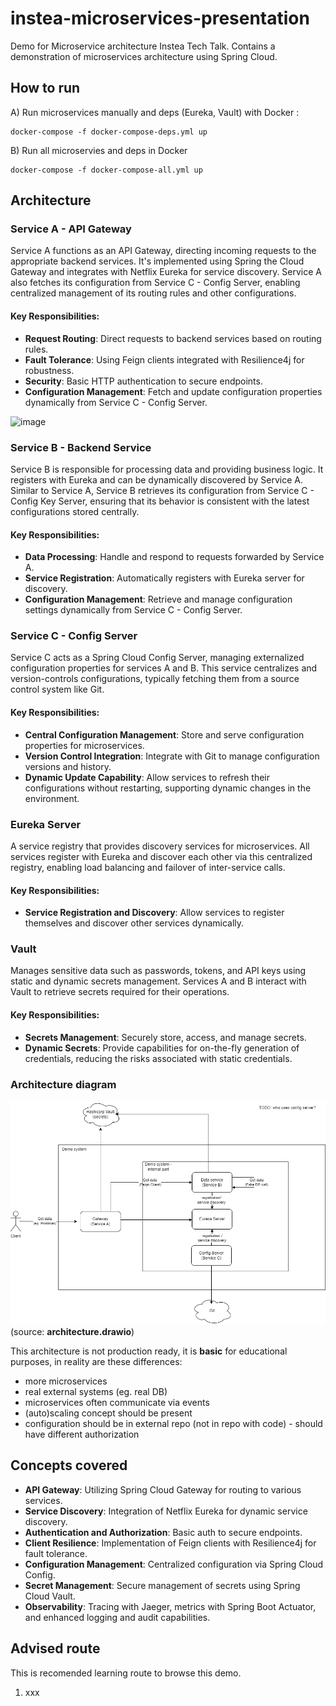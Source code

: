 # instea-microservices-presentation
Demo for Microservice architecture Instea Tech Talk. Contains a demonstration of microservices architecture using Spring Cloud.

## How to run
A) Run microservices manually and deps (Eureka, Vault) with Docker
:
```
docker-compose -f docker-compose-deps.yml up
```
B) Run all microservies and deps in Docker
```
docker-compose -f docker-compose-all.yml up
```

## Architecture
### Service A - API Gateway
Service A functions as an API Gateway, directing incoming requests to the appropriate backend services.
It's implemented using Spring the Cloud Gateway and integrates with Netflix Eureka for service discovery. Service A also fetches its configuration from Service C - Config Server, enabling centralized management of its routing rules and other configurations.

#### Key Responsibilities:
- **Request Routing**: Direct requests to backend services based on routing rules.
- **Fault Tolerance**: Using Feign clients integrated with Resilience4j for robustness.
- **Security**: Basic HTTP authentication to secure endpoints.
- **Configuration Management**: Fetch and update configuration properties dynamically from Service C - Config Server.

![image](https://github.com/mcaniga/instea-microservices-presentation/assets/21160629/6bc724b1-8617-469c-a27c-5c66ae46d88d)


### Service B - Backend Service
Service B is responsible for processing data and providing business logic. It registers with Eureka and can be dynamically discovered by Service A. Similar to Service A, Service B retrieves its configuration from Service C - Config Key Server, ensuring that its behavior is consistent with the latest configurations stored centrally.

#### Key Responsibilities:
- **Data Processing**: Handle and respond to requests forwarded by Service A.
- **Service Registration**: Automatically registers with Eureka server for discovery.
- **Configuration Management**: Retrieve and manage configuration settings dynamically from Service C - Config Server.

### Service C - Config Server
Service C acts as a Spring Cloud Config Server, managing externalized configuration properties for services A and B. This service centralizes and version-controls configurations, typically fetching them from a source control system like Git.

#### Key Responsibilities:
- **Central Configuration Management**: Store and serve configuration properties for microservices.
- **Version Control Integration**: Integrate with Git to manage configuration versions and history.
- **Dynamic Update Capability**: Allow services to refresh their configurations without restarting, supporting dynamic changes in the environment.

### Eureka Server
A service registry that provides discovery services for microservices. All services register with Eureka and discover each other via this centralized registry, enabling load balancing and failover of inter-service calls.

#### Key Responsibilities:
- **Service Registration and Discovery**: Allow services to register themselves and discover other services dynamically.

### Vault
Manages sensitive data such as passwords, tokens, and API keys using static and dynamic secrets management. Services A and B interact with Vault to retrieve secrets required for their operations.

#### Key Responsibilities:
- **Secrets Management**: Securely store, access, and manage secrets.
- **Dynamic Secrets**: Provide capabilities for on-the-fly generation of credentials, reducing the risks associated with static credentials.

### Architecture diagram
![](architecture.png)
(source: **architecture.drawio**)

This architecture is not production ready, it is **basic** for educational purposes, in reality are these differences:
- more microservices
- real external systems (eg. real DB)
- microservices often communicate via events
- (auto)scaling concept should be present
- configuration should be in external repo (not in repo with code) - should have different authorization

## Concepts covered
- **API Gateway**: Utilizing Spring Cloud Gateway for routing to various services.
- **Service Discovery**: Integration of Netflix Eureka for dynamic service discovery.
- **Authentication and Authorization**: Basic auth to secure endpoints.
- **Client Resilience**: Implementation of Feign clients with Resilience4j for fault tolerance.
- **Configuration Management**: Centralized configuration via Spring Cloud Config.
- **Secret Management**: Secure management of secrets using Spring Cloud Vault.
- **Observability**: Tracing with Jaeger, metrics with Spring Boot Actuator, and enhanced logging and audit capabilities.

## Advised route
This is recomended learning route to browse this demo.

1. xxx

